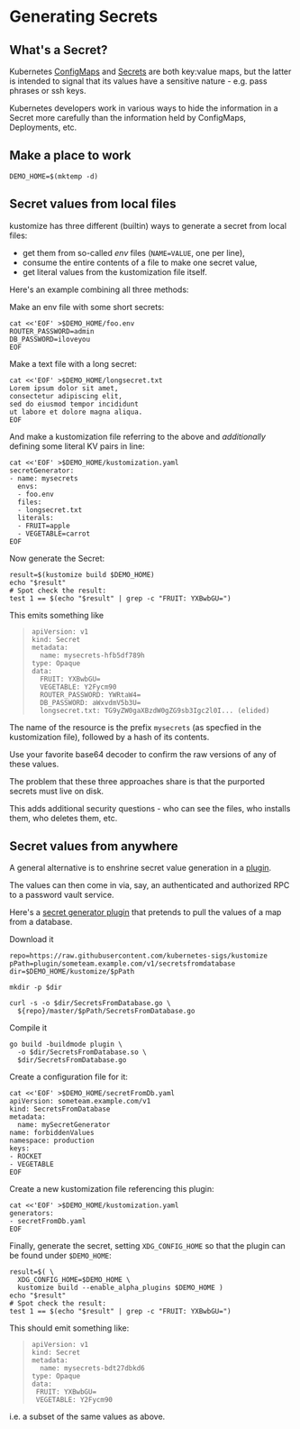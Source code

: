 [ConfigMaps]: https://kubernetes.io/docs/reference/generated/kubernetes-api/v1.13/#configmap-v1-core
[ELF]: https://en.wikipedia.org/wiki/Executable_and_Linkable_Format
[Go plugin]: https://golang.org/pkg/plugin
[Secrets]: https://kubernetes.io/docs/reference/generated/kubernetes-api/v1.13/#secret-v1-core
[base64]: https://tools.ietf.org/html/rfc4648#section-4
[configuration directory]: https://wiki.archlinux.org/index.php/XDG_Base_Directory#Specification
[grpc]: https://grpc.io
[tag]: /../../releases
[v2.0.3]: /../../releases/tag/v2.0.3
[`exec.Command`]: https://golang.org/pkg/os/exec/#Command

# Generating Secrets

## What's a Secret?

Kubernetes [ConfigMaps] and [Secrets] are both
key:value maps, but the latter is intended to
signal that its values have a sensitive nature -
e.g. pass phrases or ssh keys.

Kubernetes developers work in various ways to hide
the information in a Secret more carefully than
the information held by ConfigMaps, Deployments,
etc.

## Make a place to work

<!-- @establishBase @testAgainstLatestRelease -->
```
DEMO_HOME=$(mktemp -d)
```

## Secret values from local files

kustomize has three different (builtin) ways to
generate a secret from local files:

 * get them from so-called _env_ files (`NAME=VALUE`, one per line),
 * consume the entire contents of a file to make one secret value,
 * get literal values from the kustomization file itself.

Here's an example combining all three methods:

Make an env file with some short secrets:

<!-- @makeEnvFile @testAgainstLatestRelease -->
```
cat <<'EOF' >$DEMO_HOME/foo.env
ROUTER_PASSWORD=admin
DB_PASSWORD=iloveyou
EOF
```

Make a text file with a long secret:

<!-- @makeLongSecretFile @testAgainstLatestRelease -->
```
cat <<'EOF' >$DEMO_HOME/longsecret.txt
Lorem ipsum dolor sit amet,
consectetur adipiscing elit,
sed do eiusmod tempor incididunt
ut labore et dolore magna aliqua.
EOF
```

And make a kustomization file referring to the
above and _additionally_ defining some literal KV
pairs in line:

<!-- @makeKustomization1 @testAgainstLatestRelease -->
```
cat <<'EOF' >$DEMO_HOME/kustomization.yaml
secretGenerator:
- name: mysecrets
  envs:
  - foo.env
  files:
  - longsecret.txt
  literals:
  - FRUIT=apple
  - VEGETABLE=carrot
EOF
```

Now generate the Secret:

<!-- @build1 @testAgainstLatestRelease -->
```
result=$(kustomize build $DEMO_HOME)
echo "$result"
# Spot check the result:
test 1 == $(echo "$result" | grep -c "FRUIT: YXBwbGU=")
```

This emits something like

> ```
> apiVersion: v1
> kind: Secret
> metadata:
>   name: mysecrets-hfb5df789h
> type: Opaque
> data:
>   FRUIT: YXBwbGU=
>   VEGETABLE: Y2Fycm90
>   ROUTER_PASSWORD: YWRtaW4=
>   DB_PASSWORD: aWxvdmV5b3U=
>   longsecret.txt: TG9yZW0gaXBzdW0gZG9sb3Igc2l0I... (elided)
> ```

The name of the resource is the prefix `mysecrets`
(as specfied in the kustomization file), followed
by a hash of its contents.

Use your favorite base64 decoder to confirm the raw
versions of any of these values.

The problem that these three approaches share is
that the purported secrets must live on disk.

This adds additional security questions - who can
see the files, who installs them, who deletes
them, etc.


## Secret values from anywhere

A general alternative is to enshrine secret
value generation in a [plugin](../docs/plugins).

The values can then come in via, say, an
authenticated and authorized RPC to a password
vault service.

[sgp]: ../plugin/someteam.example.com/v1/secretsfromdatabase

Here's a [secret generator plugin][sgp]
that pretends to pull the values of a map
from a database.


Download it

<!-- @copyPlugin @testAgainstLatestRelease -->
```
repo=https://raw.githubusercontent.com/kubernetes-sigs/kustomize
pPath=plugin/someteam.example.com/v1/secretsfromdatabase
dir=$DEMO_HOME/kustomize/$pPath

mkdir -p $dir

curl -s -o $dir/SecretsFromDatabase.go \
  ${repo}/master/$pPath/SecretsFromDatabase.go
```

Compile it

<!-- @compilePlugin @xtest -->
```
go build -buildmode plugin \
  -o $dir/SecretsFromDatabase.so \
  $dir/SecretsFromDatabase.go
```


Create a configuration file for it:

<!-- @makeConfiguration @testAgainstLatestRelease -->
```
cat <<'EOF' >$DEMO_HOME/secretFromDb.yaml
apiVersion: someteam.example.com/v1
kind: SecretsFromDatabase
metadata:
  name: mySecretGenerator
name: forbiddenValues
namespace: production
keys:
- ROCKET
- VEGETABLE
EOF
```

Create a new kustomization file
referencing this plugin:

<!-- @makeKustomization2 @testAgainstLatestRelease -->
```
cat <<'EOF' >$DEMO_HOME/kustomization.yaml
generators:
- secretFromDb.yaml
EOF
```

Finally, generate the secret, setting
`XDG_CONFIG_HOME` so that the plugin
can be found under `$DEMO_HOME`:

<!-- @build2 @xtest -->
```
result=$( \
  XDG_CONFIG_HOME=$DEMO_HOME \
  kustomize build --enable_alpha_plugins $DEMO_HOME )
echo "$result"
# Spot check the result:
test 1 == $(echo "$result" | grep -c "FRUIT: YXBwbGU=")
```

This should emit something like:

> ```
> apiVersion: v1
> kind: Secret
> metadata:
>   name: mysecrets-bdt27dbkd6
> type: Opaque
> data:
>  FRUIT: YXBwbGU=
>  VEGETABLE: Y2Fycm90
> ```

i.e. a subset of the same values as above.
